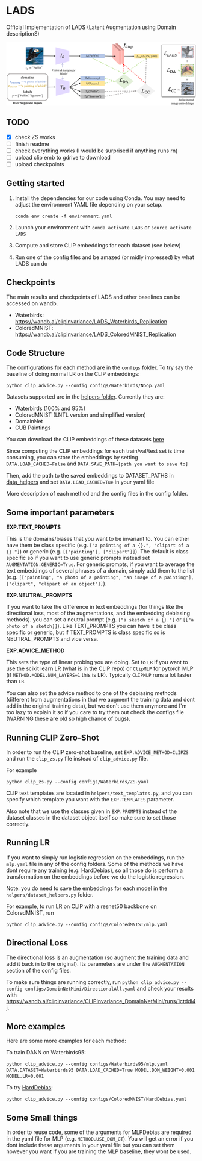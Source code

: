 # LADS
Official Implementation of LADS (Latent Augmentation using Domain descriptionS)

![LADS method overview.](figs/lads-method-2-1.png "LADS method overview")


## TODO

- [X] check ZS works 
- [ ] finish readme
- [ ] check everything works (I would be surprised if anything runs rn)
- [ ] upload clip emb to gdrive to download
- [ ] upload checkpoints

## Getting started

1. Install the dependencies for our code using Conda. You may need to adjust the environment YAML file depending on your setup.

    ```
    conda env create -f environment.yaml
    ```
2. Launch your environment with `conda activate LADS` or `source activate LADS`

3. Compute and store CLIP embeddings for each dataset (see below)

4. Run one of the config files and be amazed (or midly impressed) by what LADS can do

## Checkpoints
The main results and checkpoints of LADS and other baselines can be accessed on wandb.  
* Waterbirds: https://wandb.ai/clipinvariance/LADS_Waterbirds_Replication
* ColoredMNIST: https://wandb.ai/clipinvariance/LADS_ColoredMNIST_Replication

## Code Structure 
The configurations for each method are in the `configs` folder. To try say the baseline of doing normal LR on the CLIP embeddings:
```
python clip_advice.py --config configs/Waterbirds/Noop.yaml
```

Datasets supported are in the [helpers folder](./helpers/data_helpers.py). Currently they are:
* Waterbirds (100% and 95%)
* ColoredMNIST (LNTL version and simplified version)
* DomainNet
* CUB Paintings

You can download the CLIP embeddings of these datasets [here](https://drive.google.com/drive/folders/1ItjhX7RPfQ6fQQk6_bEYJPewnkVdcfOC?usp=sharing)

Since computing the CLIP embeddings for each train/val/test set is time consuming, you can store the embeddings by setting `DATA.LOAD_CACHED=False` and `DATA.SAVE_PATH=[path you want to save to]`

Then, add the path to the saved embeddings to DATASET_PATHS in [data_helpers](./helpers/data_helpers.py) and set `DATA.LOAD_CACHED=Tue` in your yaml file

More description of each method and the config files in the config folder. 

## Some important parameters
**EXP.TEXT_PROMPTS**

This is the domains/biases that you want to be invariant to. You can either have them be class specific (e.g. `["a painting of a {}.", "clipart of a {}."]`) or generic (e.g. `[["painting"], ["clipart"]]`). The default is class specific so if you want to use generic prompts instead set `AUGMENTATION.GENERIC=True`. For generic prompts, if you want to average the text embeddings of several phrases of a domain, simply add them to the list (e.g. `[["painting", "a photo of a painting", "an image of a painting"], ["clipart", "clipart of an object"]]`).

**EXP.NEUTRAL_PROMPTS**

If you want to take the difference in text embeddings (for things like the directional loss, most of the augmentations, and the embedding debiasing methods). you can set a neutral prompt (e.g. `["a sketch of a {}."]` or `[["a photo of a sketch]]`). Like TEXT_PROMPTS you can have it be class specific or generic, but if TEXT_PROMPTS is class specific so is NEUTRAL_PROMPTS and vice versa.

**EXP.ADVICE_METHOD**

This sets the type of linear probing you are doing. Set to `LR` if you want to use the scikit learn LR (what is in the CLIP repo) or `ClipMLP` for pytorch MLP (if `METHOD.MODEL.NUM_LAYERS=1` this is LR). Typically `CLIPMLP` runs a lot faster than `LR`.

You can also set the advice method to one of the debiasing methods (different from augmentations in that we augment the training data and dont add in the original training data), but we don't use them anymore and I'm too lazy to explain it so if you care to try them out check the configs file (WARNING these are old so high chance of bugs).

## Running CLIP Zero-Shot
In order to run the CLIP zero-shot baseline, set `EXP.ADVICE_METHOD=CLIPZS` and run the `clip_zs.py` file instead of `clip_advice.py` file. 

For example
```
python clip_zs.py --config configs/Waterbirds/ZS.yaml
```

CLIP text templates are located in `helpers/text_templates.py`, and you can specify which template you want with the `EXP.TEMPLATES` parameter. 

Also note that we use the classes given in `EXP.PROMPTS` instead of the dataset classes in the dataset object itself so make sure to set those correctly.

## Running LR

If you want to simply run logistic regression on the embeddings, run the `mlp.yaml` file in any of the config folders. Some of the methods we have dont require any training (e.g. HardDebias), so all those do is perform a transformation on the embeddings before we do the logistic regression. 

Note: you do need to save the embeddings for each model in the `helpers/dataset_helpers.py` folder.

For example, to run LR on CLIP with a resnet50 backbone on ColoredMNIST, run
```
python clip_advice.py --config configs/ColoredMNIST/mlp.yaml
```

## Directional Loss
The directional loss is an augmentation (so augment the training data and add it back in to the original). Its parameters are under the `AUGMENTATION` section of the config files. 

To make sure things are running correctly, run
`python clip_advice.py --config configs/DomainNetMini/DirectionalAll.yaml`
and check your results with https://wandb.ai/clipinvariance/CLIPInvariance_DomainNetMini/runs/1ctddl4j. 

## More examples
Here are some more examples for each method:

To train DANN on Waterbirds95:
``` 
python clip_advice.py --config configs/Waterbirds95/mlp.yaml DATA.DATASET=Waterbirds95 DATA.LOAD_CACHED=True MODEL.DOM_WEIGHT=0.001 MODEL.LR=0.001
```

To try [HardDebias](https://arxiv.org/pdf/1607.06520.pdf):
```
python clip_advice.py --config configs/ColoredMNIST/HardDebias.yaml
```

## Some Small things

In order to reuse code, some of the arguments for MLPDebias are required in the yaml file for MLP (e.g. `METHOD.USE_DOM_GT`). You will get an error if you dont include these arguments in your yaml file but you can set them however you want if you are training the MLP baseline, they wont be used. 
